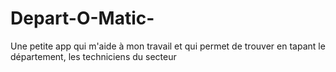 # Depart-O-Matic-
Une petite app qui m'aide à mon travail et qui permet de trouver en tapant le département, les techniciens du secteur
